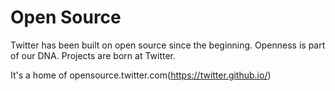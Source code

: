 # Open Source

Twitter has been built on open source since the beginning. Openness is part of our DNA. Projects are born at Twitter.

It's a home of opensource.twitter.com(https://twitter.github.io/)

